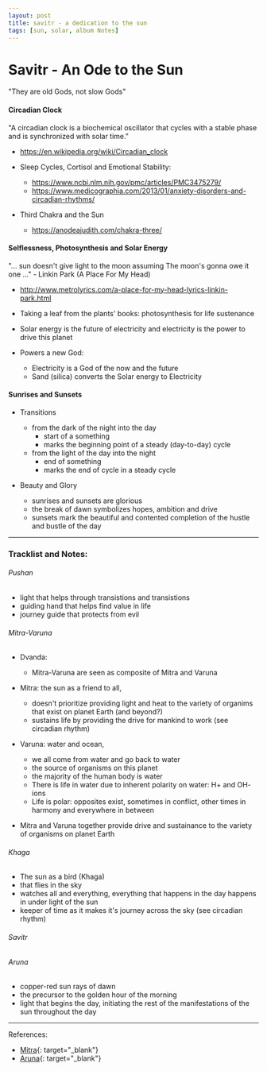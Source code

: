 ```yaml
---
layout: post
title: savitr - a dedication to the sun
tags: [sun, solar, album Notes]
---
```


# Savitr - An Ode to the Sun

"They are old Gods, not slow Gods"

####  Circadian Clock

"A circadian clock is a biochemical oscillator that cycles with a stable phase and is synchronized with solar time."
- https://en.wikipedia.org/wiki/Circadian_clock


- Sleep Cycles, Cortisol and Emotional Stability:
    - https://www.ncbi.nlm.nih.gov/pmc/articles/PMC3475279/
    - https://www.medicographia.com/2013/01/anxiety-disorders-and-circadian-rhythms/

- Third Chakra and the Sun
    - https://anodeajudith.com/chakra-three/
    
#### Selflessness, Photosynthesis and Solar Energy

"... sun doesn't give light to the moon assuming
The moon's gonna owe it one ..." 
    - Linkin Park (A Place For My Head)
- http://www.metrolyrics.com/a-place-for-my-head-lyrics-linkin-park.html

- Taking a leaf from the plants' books: photosynthesis for life sustenance
- Solar energy is the future of electricity and electricity is the power to drive this planet

- Powers a new God:
    - Electricity is a God of the now and the future
    - Sand (silica) converts the Solar energy to Electricity
    

#### Sunrises and Sunsets

- Transitions 
    - from the dark of the night into the day 
        - start of a something 
        - marks the beginning point of a steady (day-to-day) cycle
    - from the light of the day into the night 
        - end of something 
        - marks the end of cycle in a steady cycle

- Beauty and Glory
    - sunrises and sunsets are glorious 
    - the break of dawn symbolizes hopes, ambition and drive
    - sunsets mark the beautiful and contented completion of the hustle and bustle of the day


<hr>

### Tracklist and Notes:


###### Pushan 

- light that helps through transistions and transistions
- guiding hand that helps find value in life 
- journey guide that protects from evil 

###### Mitra-Varuna 

- Dvanda: 
    - Mitra-Varuna are seen as composite of Mitra and Varuna

- Mitra: the sun as a friend to all, 
    - doesn't prioritize providing light and heat to the variety of organims that exist on planet Earth (and beyond?)
    - sustains life by providing the drive for mankind to work (see circadian rhythm)
    
- Varuna: water and ocean, 
    - we all come from water and go back to water
    - the source of organisms on this planet
    - the majority of the human body is water
    - There is life in water due to inherent polarity on water: H+ and OH- ions
    - Life is polar: opposites exist, sometimes in conflict, other times in harmony and everywhere in between 

- Mitra and Varuna together provide drive and sustainance to the variety of organisms on planet Earth 

###### Khaga

- The sun as a bird (Khaga)
- that flies in the sky 
- watches all and everything, everything that happens in the day happens in under light of the sun
- keeper of time as it makes it's journey across the sky (see circadian rhythm)

###### Savitr

###### Aruna 

- copper-red sun rays of dawn
- the precursor to the golden hour of the morning
- light that begins the day, initiating the rest of the manifestations of the sun throughout the day

<hr>

References:

- [Mitra](http://sacred-texts.com/hin/rigveda/rv03059.htm){: target="_blank"}
- [Aruna](http://www.apamnapat.com/entities/Aruna.html){: target="_blank"}
